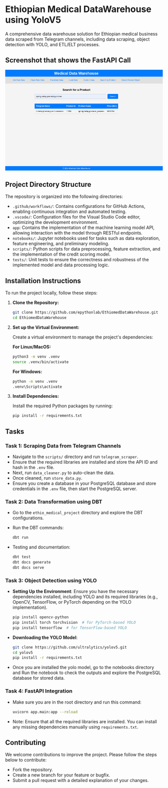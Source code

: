# Ethiopian Medical DataWarehouse using YoloV5

A comprehensive data warehouse solution for Ethiopian medical business data scraped from Telegram channels, including data scraping, object detection with YOLO, and ETL/ELT processes.

## Screenshot that shows the FastAPI Call

![alt text](image.png)

## Project Directory Structure

The repository is organized into the following directories:

- `.github/workflows/`: Contains configurations for GitHub Actions, enabling continuous integration and automated testing.
- `.vscode/`: Configuration files for the Visual Studio Code editor, optimizing the development environment.
- `app`: Contains the implementation of the machine learning model API, allowing interaction with the model through RESTful endpoints.
- `notebooks/`: Jupyter notebooks used for tasks such as data exploration, feature engineering, and preliminary modeling.
- `scripts/`: Python scripts for data preprocessing, feature extraction, and the implementation of the credit scoring model.
- `tests/`: Unit tests to ensure the correctness and robustness of the implemented model and data processing logic.

## Installation Instructions

To run the project locally, follow these steps:

1. **Clone the Repository:**

    ```bash
    git clone https://github.com/epythonlab/EthiomedDataWarehouse.git
    cd EthiomedDataWarehouse
    ```

2. **Set up the Virtual Environment:**

    Create a virtual environment to manage the project's dependencies:

    **For Linux/MacOS:**

    ```bash
    python3 -m venv .venv
    source .venv/bin/activate
    ```

    **For Windows:**

    ```bash
    python -m venv .venv
    .venv\Scripts\activate
    ```

3. **Install Dependencies:**

    Install the required Python packages by running:

    ```bash
    pip install -r requirements.txt
    ```

## Tasks

### Task 1: Scraping Data from Telegram Channels

- Navigate to the `scripts/` directory and run `telegram_scraper`.
- Ensure that the required libraries are installed and store the API ID and hash in the `.env` file.
- Next, run `data_cleaner.py` to auto-clean the data.
- Once cleaned, run `store_data.py`.
- Ensure you create a database in your PostgreSQL database and store credentials in the `.env` file, then start the PostgreSQL server.

### Task 2: Data Transformation using DBT

- Go to the `ethio_medical_project` directory and explore the DBT configurations.
- Run the DBT commands:

    ```bash
    dbt run
    ```

- Testing and documentation:

    ```bash
    dbt test
    dbt docs generate
    dbt docs serve
    ```

### Task 3: Object Detection using YOLO

- **Setting Up the Environment**: Ensure you have the necessary dependencies installed, including YOLO and its required libraries (e.g., OpenCV, TensorFlow, or PyTorch depending on the YOLO implementation).

    ```bash
    pip install opencv-python
    pip install torch torchvision  # for PyTorch-based YOLO
    pip install tensorflow  # for TensorFlow-based YOLO
    ```

- **Downloading the YOLO Model**:

    ```bash
    git clone https://github.com/ultralytics/yolov5.git
    cd yolov5
    pip install -r requirements.txt
    ```

- Once you are installed the yolo model, go to the notebooks directory and Run the notebook to check the outputs and explore the PostgreSQL database for stored data.

### Task 4: FastAPI Integration

- Make sure you are in the root directory and run this command:

    ```bash
    uvicorn app.main:app --reload
    ```

- Note: Ensure that all the required libraries are installed. You can install any missing dependencies manually using `requirements.txt`.

## Contributing

We welcome contributions to improve the project. Please follow the steps below to contribute:

- Fork the repository.
- Create a new branch for your feature or bugfix.
- Submit a pull request with a detailed explanation of your changes.
